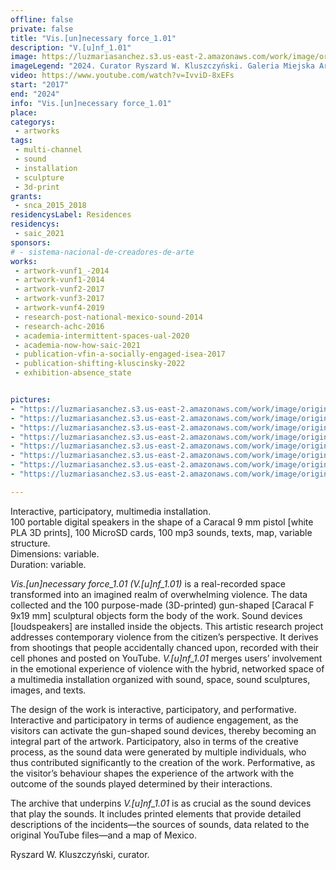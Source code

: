 ```yaml
---
offline: false
private: false
title: "Vis.[un]necessary force_1.01"
description: "V.[u]nf_1.01"
image: https://luzmariasanchez.s3.us-east-2.amazonaws.com/work/image/original/Luz_Maria_Arsenal_012.jpg
imageLegend: "2024. Curator Ryszard W. Kluszczyński. Galeria Miejska Arsenał, Poznan, Poland. Photo: Michał Adamski."
video: https://www.youtube.com/watch?v=IvviD-8xEFs
start: "2017"
end: "2024"
info: "Vis.[un]necessary force_1.01"
place:
categorys:
 - artworks
tags:
 - multi-channel
 - sound
 - installation
 - sculpture
 - 3d-print
grants:
 - snca_2015_2018
residencysLabel: Residences
residencys:
 - saic_2021
sponsors:
# - sistema-nacional-de-creadores-de-arte
works:
 - artwork-vunf1_-2014
 - artwork-vunf1-2014
 - artwork-vunf2-2017
 - artwork-vunf3-2017
 - artwork-vunf4-2019
 - research-post-national-mexico-sound-2014
 - research-achc-2016
 - academia-intermittent-spaces-ual-2020
 - academia-now-how-saic-2021
 - publication-vfin-a-socially-engaged-isea-2017
 - publication-shifting-kluscinsky-2022
 - exhibition-absence_state   


pictures:
- "https://luzmariasanchez.s3.us-east-2.amazonaws.com/work/image/original/Copia de 4W5A1244_1.jpg | 2017. Curators: Morten Søndergaard and Peter Weibel. Center for Art and Media, ZKM, Karlsruhe, Germany. Photo: Ina Čiumakova."
- "https://luzmariasanchez.s3.us-east-2.amazonaws.com/work/image/original/Copia de 4W5A1247_1.jpg | 2017. Curators: Morten Søndergaard and Peter Weibel. Center for Art and Media, ZKM, Karlsruhe, Germany. Photo. Ina Čiumakova." 
- "https://luzmariasanchez.s3.us-east-2.amazonaws.com/work/image/original/Copia de 4W5A1256_1.jpg | 2017. Curators: Morten Søndergaard and Peter Weibel. Center for Art and Media, ZKM, Karlsruhe, Germany. Photo. Ina Čiumakova." 
- "https://luzmariasanchez.s3.us-east-2.amazonaws.com/work/image/original/Luz_Maria_Arsenal_012.jpg | 2024. Curator: Ryszard W. Kluszczyński. Galeria Miejska Arsenał, Poznan, Poland. Photo: Michał Adamski."
- "https://luzmariasanchez.s3.us-east-2.amazonaws.com/work/image/original/Luz_Maria_Arsenal_003.jpg | 2024. Curator: Ryszard W. Kluszczyński. Galeria Miejska Arsenał, Poznan, Poland. Photo: Michał Adamski."
- "https://luzmariasanchez.s3.us-east-2.amazonaws.com/work/image/original/RN0A6051.jpeg | 2024. Curator: Ryszard W. Kluszczyński. Galeria Miejska Arsenał, Poznan, Poland. Photo Jakub Krzyżanowski."
- "https://luzmariasanchez.s3.us-east-2.amazonaws.com/work/image/original/04302022_SonicTerrainsOpening_069WEB.jpg | 2022. Vincent Price Art Museum, Los Angeles, United States. Photo: Mónica Orozco."
- "https://luzmariasanchez.s3.us-east-2.amazonaws.com/work/image/original/04302022_SonicTerrainsOpening_192WEB.jpg | 2022. Vincent Price Art Museum, Los Angeles, United States. Photo: Mónica Orozco."

---
```

Interactive, participatory, multimedia installation. \
100 portable digital speakers in the shape of a Caracal 9 mm pistol [white PLA 3D prints], 100 MicroSD cards, 100 mp3 sounds, texts, map, variable structure. \
Dimensions: variable. \
Duration: variable.


*Vis.[un]necessary force_1.01 (V.[u]nf_1.01)* is a real-recorded space transformed into an imagined realm of overwhelming violence. The data collected and the 100 purpose-made (3D-printed) gun-shaped [Caracal F 9x19 mm] sculptural objects form the body of the work. Sound devices [loudspeakers] are installed inside the objects. This artistic research project addresses contemporary violence from the citizen’s perspective. It derives from shootings that people accidentally chanced upon, recorded with their cell phones and posted on YouTube. *V.[u]nf_1.01* merges users’ involvement in the emotional experience of violence with the hybrid, networked space of a multimedia installation organized with sound, space, sound sculptures, images, and texts. 

The design of the work is interactive, participatory, and performative. Interactive and participatory in terms of audience engagement, as the visitors can activate the gun-shaped sound devices, thereby becoming an integral part of the artwork. Participatory, also in terms of the creative process, as the sound data were generated by multiple individuals, who thus contributed significantly to the creation of the work. Performative, as the visitor’s behaviour shapes the experience of the artwork with the outcome of the sounds played determined by their interactions. 

The archive that underpins *V.[u]nf_1.01* is as crucial as the sound devices that play the sounds. It includes printed elements that provide detailed descriptions of the incidents—the sources of sounds, data related to the original YouTube files—and a map of Mexico. 

Ryszard W. Kluszczyński, curator.